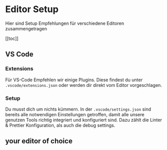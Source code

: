 # Editor Setup

Hier sind Setup Empfehlungen für verschiedene Editoren zusammengetragen

[[toc]]

## VS Code

### Extensions

Für VS-Code Empfehlen wir einige Plugins. Diese findest du unter `.vscode/extensions.json` oder werden dir direkt vom Editor vorgeschlagen.

### Setup

Du musst dich um nichts kümmern. In der `.vscode/settings.json` sind bereits alle notwendigen Einstellungen getroffen, damit alle unsere genutzen Tools richtig integriert und konfiguriert sind. Dazu zählt die Linter & Prettier Konfiguration, als auch die debug settings.

## your editor of choice
